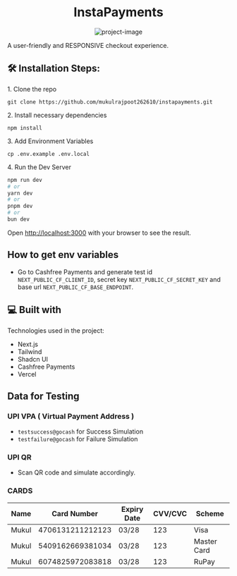 <h1 align="center" id="title">InstaPayments</h1>

<p align="center"><img src="https://socialify.git.ci/mukulrajpoot262610/instapayments/image?description=1&amp;descriptionEditable=A%20user-friendly%2C%20and%20RESPONSIVE%20checkout%20experience.%20&amp;font=Inter&amp;language=1&amp;name=1&amp;owner=1&amp;pattern=Circuit%20Board&amp;theme=Dark" alt="project-image"></p>

<p id="description">A user-friendly and RESPONSIVE checkout experience.</p>

<h2>🛠️ Installation Steps:</h2>

<p>1. Clone the repo</p>

```
git clone https://github.com/mukulrajpoot262610/instapayments.git
```

<p>2. Install necessary dependencies</p>

```
npm install
```

<p>3. Add Environment Variables</p>

```
cp .env.example .env.local
```

<p>4. Run the Dev Server</p>

```bash
npm run dev
# or
yarn dev
# or
pnpm dev
# or
bun dev
```
Open [http://localhost:3000](http://localhost:3000) with your browser to see the result.

<h2>How to get env variables</h2>

- Go to Cashfree Payments and generate test id `NEXT_PUBLIC_CF_CLIENT_ID`, secret key `NEXT_PUBLIC_CF_SECRET_KEY` and base url `NEXT_PUBLIC_CF_BASE_ENDPOINT`.

  
<h2>💻 Built with</h2>

Technologies used in the project:

*   Next.js
*   Tailwind
*   Shadcn UI
*   Cashfree Payments
*   Vercel

<h2>Data for Testing</h2>

### UPI VPA ( Virtual Payment Address )

- `testsuccess@gocash` for Success Simulation 
- `testfailure@gocash` for Failure Simulation

### UPI QR 

- Scan QR code and simulate accordingly.

### CARDS

| Name        | Card Number       | Expiry Date | CVV/CVC | Scheme      |
| ----------- | ----------------- | ----------- | ------- | ----------- |
| Mukul       | 4706131211212123  | 03/28       | 123     | Visa        |
| Mukul       | 5409162669381034  | 03/28       | 123     | Master Card |
| Mukul       | 6074825972083818  | 03/28       | 123     | RuPay |

